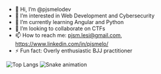 - 👋 Hi, I’m @pjsmelodev
- 👀 I’m interested in Web Development and Cybersecurity
- 🌱 I’m currently learning Angular and Python
- 💞️ I’m looking to collaborate on CTFs
- 📫 How to reach me: pjsm.lesi@gmail.com, https://www.linkedin.com/in/pjsmelo/
- ⚡ Fun fact: Overly enthusiastic BJJ practitioner 

![Top Langs](https://github-readme-stats.vercel.app/api/top-langs/?username=pjsmelodev&layout=compact)
![Snake animation](https://raw.githubusercontent.com/pjsmelodev/pjsmelodev/main/dist/github-snake.svg)



<!---
pjsmelodev/pjsmelodev is a ✨ special ✨ repository because its `README.md` (this file) appears on your GitHub profile.
You can click the Preview link to take a look at your changes.
--->
